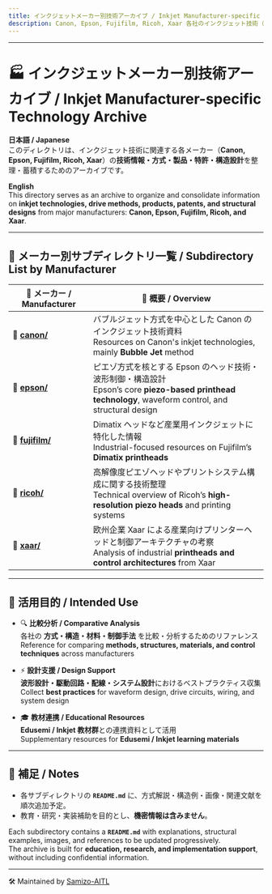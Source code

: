 ```yaml
---
title: インクジェットメーカー別技術アーカイブ / Inkjet Manufacturer-specific Technology Archive  
description: Canon, Epson, Fujifilm, Ricoh, Xaar 各社のインクジェット技術（方式・構造・特許・製品情報）の整理 / Technical archive for inkjet technologies by Canon, Epson, Fujifilm, Ricoh, and Xaar
---
```


---

# 🏭 **インクジェットメーカー別技術アーカイブ / Inkjet Manufacturer-specific Technology Archive**

**日本語 / Japanese**  
このディレクトリは、インクジェット技術に関連する各メーカー（**Canon, Epson, Fujifilm, Ricoh, Xaar**）の**技術情報・方式・製品・特許・構造設計**を整理・蓄積するためのアーカイブです。  

**English**  
This directory serves as an archive to organize and consolidate information on **inkjet technologies, drive methods, products, patents, and structural designs** from major manufacturers: **Canon, Epson, Fujifilm, Ricoh, and Xaar**.  

---

## 📁 **メーカー別サブディレクトリ一覧 / Subdirectory List by Manufacturer**

| 🏢 **メーカー / Manufacturer** | 📖 **概要 / Overview** |
|-------------------------------|-----------------------|
| 📂 [**canon/**](./canon) | バブルジェット方式を中心とした Canon のインクジェット技術資料<br>Resources on Canon's inkjet technologies, mainly **Bubble Jet** method |
| 📂 [**epson/**](./epson) | ピエゾ方式を核とする Epson のヘッド技術・波形制御・構造設計<br>Epson’s core **piezo-based printhead technology**, waveform control, and structural design |
| 📂 [**fujifilm/**](./fujifilm) | Dimatix ヘッドなど産業用インクジェットに特化した情報<br>Industrial-focused resources on Fujifilm’s **Dimatix printheads** |
| 📂 [**ricoh/**](./ricoh) | 高解像度ピエゾヘッドやプリントシステム構成に関する技術整理<br>Technical overview of Ricoh’s **high-resolution piezo heads** and printing systems |
| 📂 [**xaar/**](./xaar) | 欧州企業 Xaar による産業向けプリンターヘッドと制御アーキテクチャの考察<br>Analysis of industrial **printheads and control architectures** from Xaar |

---

## 🧭 **活用目的 / Intended Use**

- 🔍 **比較分析 / Comparative Analysis**  
  各社の **方式・構造・材料・制御手法** を比較・分析するためのリファレンス  
  Reference for comparing **methods, structures, materials, and control techniques** across manufacturers  

- ⚡ **設計支援 / Design Support**  
  **波形設計・駆動回路・配線・システム設計**におけるベストプラクティス収集  
  Collect **best practices** for waveform design, drive circuits, wiring, and system design  

- 🎓 **教材連携 / Educational Resources**  
  **Edusemi / Inkjet 教材群**との連携資料として活用  
  Supplementary resources for **Edusemi / Inkjet learning materials**  

---

## 📌 **補足 / Notes**

- 各サブディレクトリの **`README.md`** に、方式解説・構造例・画像・関連文献を順次追加予定。  
- 教育・研究・実装補助を目的とし、**機密情報は含みません**。  

Each subdirectory contains a **`README.md`** with explanations, structural examples, images, and references to be updated progressively.  
The archive is built for **education, research, and implementation support**, without including confidential information.  

---

🛠️ Maintained by [Samizo-AITL](https://samizo-aitl.github.io)


